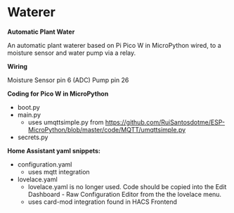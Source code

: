 # Waterer
<b>Automatic Plant Water</b> 

An automatic plant waterer based on Pi Pico W in MicroPython wired, to a moisture sensor and water pump via a relay.

<b>Wiring</b> 

Moisture Sensor pin 6 (ADC)
Pump pin 26 
    
<b>Coding for Pico W in MicroPython</b>
- boot.py
- main.py
  - uses umqttsimple.py from https://github.com/RuiSantosdotme/ESP-MicroPython/blob/master/code/MQTT/umqttsimple.py
- secrets.py
  
<b>Home Assistant yaml snippets:</b>
- configuration.yaml
  - uses mqtt integration
- lovelace.yaml
  - lovelace.yaml is no longer used. Code should be copied into the Edit Dashboard - Raw Configuration Editor from the the lovelace menu.
  - uses card-mod integration found in HACS Frontend

